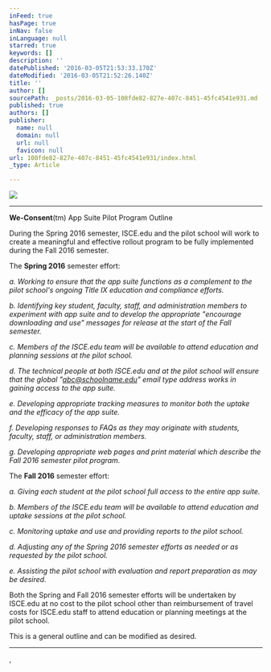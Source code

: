```yaml
---
inFeed: true
hasPage: true
inNav: false
inLanguage: null
starred: true
keywords: []
description: ''
datePublished: '2016-03-05T21:53:33.170Z'
dateModified: '2016-03-05T21:52:26.140Z'
title: ''
author: []
sourcePath: _posts/2016-03-05-108fde82-827e-407c-8451-45fc4541e931.md
published: true
authors: []
publisher:
  name: null
  domain: null
  url: null
  favicon: null
url: 108fde82-827e-407c-8451-45fc4541e931/index.html
_type: Article

---
```

![](https://s3-us-west-2.amazonaws.com/the-grid-img/p/ee6655dd1f72783fda234ffedc7431faec051b6f.png)

****

**We-Consent**(tm) App Suite Pilot
Program Outline

During the Spring 2016 semester,
ISCE.edu and the pilot school will work to create a meaningful and effective
rollout program to be fully implemented during the Fall 2016 semester.

The **Spring 2016** semester effort: 

_a. Working to ensure that the app suite
functions as a complement to the pilot school's ongoing Title IX education and
compliance efforts._

_b. Identifying key student, faculty,
staff, and administration members to experiment with app suite and to develop
the appropriate "encourage downloading and use" messages for release at the
start of the Fall semester._

_c. Members of the ISCE.edu team will be
available to attend education and planning sessions at the pilot school._

_d. The technical people at both ISCE.edu
and at the pilot school will ensure that the global "abc@schoolname.edu" email
type address works in gaining access to the app suite._

_e. Developing appropriate tracking
measures to monitor both the uptake and the efficacy of the app suite._

_f. Developing responses to FAQs as they
may originate with students, faculty, staff, or administration members._

_g. Developing appropriate web pages and
print material which describe the Fall 2016 semester pilot program._

The **Fall 2016** semester effort:

_a. Giving each student at the pilot
school full access to the entire app suite._

_b. Members of the ISCE.edu team will be
available to attend education and uptake sessions at the pilot school._

_c. Monitoring uptake and use and
providing reports to the pilot school._

_d. Adjusting any of the Spring 2016 semester
efforts as needed or as requested by the pilot school._

_e. Assisting the pilot school with
evaluation and report preparation as may be desired._

Both the Spring and Fall 2016 semester
efforts will be undertaken by ISCE.edu at no cost to the pilot school other
than reimbursement of travel costs for ISCE.edu staff to attend education or
planning meetings at the pilot school.

This is a general outline and can be
modified as desired.

****
,